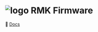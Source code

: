 # ![logo](https://github.com/rmk-firmware/rmk/blob/master/docs/public/logo.png?raw=true) RMK Firmware

📖 [Docs](https://rmk-firmware.github.io/rmk)